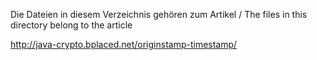 Die Dateien in diesem Verzeichnis gehören zum Artikel /
The files in this directory belong to the article

http://java-crypto.bplaced.net/originstamp-timestamp/
